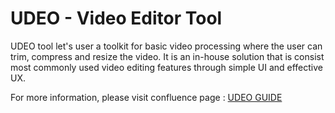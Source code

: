 # UDEO - Video Editor Tool

UDEO tool let's user a toolkit for basic video processing where the user can trim, compress and resize the video. It is an in-house solution that is consist most commonly used video editing features through simple UI and effective UX. 

For more information, please visit confluence page : [UDEO GUIDE](https://confluence.ubisoft.com/pages/viewpage.action?pageId=1464435025)

